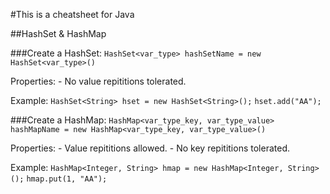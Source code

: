 #This is a cheatsheet for Java

##HashSet & HashMap

###Create a HashSet:
`HashSet<var_type> hashSetName = new HashSet<var_type>()`

Properties:
	- No value repititions tolerated.

Example:
	`HashSet<String> hset = new HashSet<String>();`
    `hset.add("AA");`


###Create a HashMap:
`HashMap<var_type_key, var_type_value> hashMapName = new HashMap<var_type_key, var_type_value>()`

Properties:
	- Value repititions allowed.
	- No key repititions tolerated.

Example:
	`HashMap<Integer, String> hmap = new HashMap<Integer, String>();`
	`hmap.put(1, "AA");`
